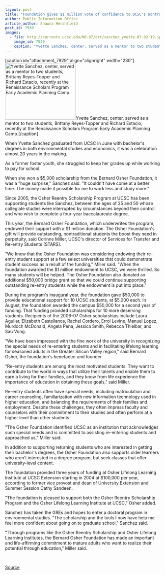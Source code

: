 ```yaml
---
layout: post
title: "Foundation gives $1 million vote of confidence to UCSC's nontraditional students"
author: Public Information Office
article_author: Shawna Hershfield
post_id: 7930
images:
  - file: http://currents.ucsc.edu/06-07/art/sanchez_yvette.07-02-19.jpg
    image_id: 7929
    caption: "Yvette Sanchez, center, served as a mentor to two students, Brittany Reyes-Topper and Richard Estacio, recently at the Renaissance Scholars Program Early Academic Planning Camp."
---
```


[caption id="attachment_7929" align="alignright" width="230"]<a href="http://dev-ucsc-news.pantheonsite.io/wp-content/uploads/2007/02/sanchez_yvette.07-02-19.jpg"><img class="size-full wp-image-7929" src="http://dev-ucsc-news.pantheonsite.io/wp-content/uploads/2007/02/sanchez_yvette.07-02-19.jpg" alt="Yvette Sanchez, center, served as a mentor to two students, Brittany Reyes-Topper and Richard Estacio, recently at the Renaissance Scholars Program Early Academic Planning Camp." width="230" height="184" /></a>Yvette Sanchez, center, served as a mentor to two students, Brittany Reyes-Topper and Richard Estacio, recently at the Renaissance Scholars Program Early Academic Planning Camp.[/caption]
<a name="content" id="content"></a>
<p>
  When Yvette Sanchez graduated from UCSC in June with bachelor's degrees in both environmental studies and economics, it was a celebration almost 20 years in the making.
</p>
<p>
  As a former foster youth, she struggled to keep her grades up while working to pay for school.
</p>
<p>
  When she won a $5,000 scholarship from the Bernard Osher Foundation, it was a "huge surprise," Sanchez said. "It couldn't have come at a better time. The money made it possible for me to work less and study more."
</p>
<p>
  Since 2005, the Osher Reentry Scholarship Program at UCSC has been supporting students like Sanchez, between the ages of 25 and 50 whose collegiate studies were interrupted by circumstances beyond their control and who wish to complete a four-year baccalaureate degree.
</p>
<p>
  This year, the Bernard Osher Foundation, which underwrites the program, endowed their support with a $1 million donation. The Osher Foundation's gift will provide outstanding, nontraditional students the boost they need in perpetuity, said Corinne Miller, UCSC's director of Services for Transfer and Re-entry Students (STARS).
</p>
<p>
  "We knew that the Osher Foundation was considering endowing their re-entry student support at a few select universities that could demonstrate student success as a result of the funding," Miller said. "When the foundation awarded the $1 million endowment to UCSC, we were thrilled. So many students will be helped. The Osher Foundation also donated an additional $50,000 bridge grant so that we could continue supporting outstanding re-entry students while the endowment is put into place."
</p>
<p>
  During the program's inaugural year, the foundation gave $50,000 to provide educational support for 10 UCSC students, at $5,000 each. In August, the foundation awarded the campus $50,000 for a second year of funding. That funding provided scholarships for 10 more deserving students. Recipients of the 2006-07 Osher scholarships include Laura Aguilar, Elizabeth Castellanos, Rachel Cordero, Errol Levine, Manuel Lopez, Murdoch McDonald, Angela Pena, Jessica Smith, Rebecca Thielbar, and Sau Vong.
</p>
<p>
  "We have been impressed with the fine work of the university in recognizing the special needs of re-entering students and in facilitating lifelong learning for seasoned adults in the Greater Silicon Valley region," said Bernard Osher, the foundation's benefactor and founder.
</p>
<p>
  "Re-entry students are among the most motivated students. They want to contribute to the world in ways that utilize their talents and enable them to earn a living for their families, and they know from life experience the importance of education in obtaining these goals," said Miller.
</p>
<p>
  Re-entry students often have special needs, including matriculation and career counseling, familiarization with new information technology used in higher education, and balancing the requirements of their families and employment. Despite these challenges, they often impress faculty and counselors with their commitment to their studies and often perform at a higher level than other students.
</p>
<p>
  "The Osher Foundation identified UCSC as an institution that acknowledges such special needs and is committed to assisting re-entering students and approached us," Miller said.
</p>
<p>
  In addition to supporting returning students who are interested in getting their bachelor's degrees, the Osher Foundation also supports older learners who aren't interested in a degree program, but seek classes that offer university-level content.
</p>
<p>
  The foundation provided three years of funding at Osher Lifelong Learning Institute at UCSC Extension starting in 2004 at $100,000 per year, according to former vice provost and dean of University Extension and Summer Session Cathy Sandeen.
</p>
<p>
  "The foundation is pleased to support both the Osher Reentry Scholarship Program and the Osher Lifelong Learning Institute at UCSC," Osher added.
</p>
<p>
  Sanchez has taken the GREs and hopes to enter a doctoral program in environmental studies. "The scholarship and the tools I now have help me feel more confident about going on to graduate school," Sanchez said.
</p>
<p>
  <strong>"</strong>Through programs like the Osher Reentry Scholarship and Osher Lifelong Learning Institutes, the Bernard Osher Foundation has made an important and life-affirming commitment to mature adults who want to realize their potential through education," Miller said.
</p>
<p>
  <br>
</p>
<p><a href="http://www1.ucsc.edu/currents/06-07/02-19/osher.asp" title="Permalink to osher">Source</a></p>
